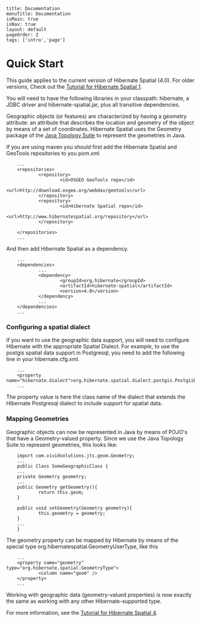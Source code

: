 ```
title: Documentation
menuTitle: Documentation
isMain: true
isNav: true
layout: default
pageOrder: 2
tags: ['intro','page']
```

# Quick Start

This guide applies to the current version of Hibernate Spatial (4.0). For older versions, Check out the [Tutorial for Hibernate Spatial 1](02-Tutorial/02-tutorial1).

You will need to have the following libraries in your classpath: hibernate, a JDBC driver and hibernate-spatial.jar, plus all transitive dependencies.

Geographic objects (or features) are characterized by having a geometry attribute: an attribute that describes the location and geometry of the object by means of a set of coordinates. Hibernate Spatial uses the Geometry package of the [Java Topology Suite](http://tsusiatsoftware.net/jts/main.html) to represent the geometries in Java.

If you are using maven you should first add the Hibernate Spatial and GeoTools repositories to you pom.xml

        ...
        <repositories>
                <repository>
                        <id>OSGEO GeoTools repo</id>
                        <url>http://download.osgeo.org/webdav/geotools</url>
                </repository>
                <repository>
                        <id>Hibernate Spatial repo</id>
                        <url>http://www.hibernatespatial.org/repository</url>
                </repository>

        </repositories>
        ...

            
And then add Hibernate Spatial as a dependency.
        
        ...
        <dependencies>
                ...
                <dependency>
                        <groupId>org.hibernate</groupId>
                        <artifactId>hibernate-spatial</artifactId>
                        <version>4.0</version>
                </dependency>
                ...
        </dependencies>
        ...
           

### Configuring a spatial dialect

If you want to use the geographic data support, you will need to configure Hibernate with the appropriate Spatial Dialect. For example, to use the postgis spatial data support in Postgresql, you need to add the following line in your hibernate.cfg.xml.

        ...
        <property name="hibernate.dialect">org.hibernate.spatial.dialect.postgis.PostgisDialect</property>
        ...
            
The property value is here the class name of the dialect that extends the Hibernate Postgresql dialect to include support for spatial data.

### Mapping Geometries

Geographic objects can now be represented in Java by means of POJO's that have a Geometry-valued property. Since we use the Java Topology Suite to represent geometries, this looks like:

        import com.vividsolutions.jts.geom.Geometry;
        ...
        public Class SomeGeographicClass {
        ...
        private Geometry geometry;
        ...
        public Geometry getGeometry(){
                return this.geom;
        }

        public void setGeometry(Geometry geometry){
                this.geometry = geometry;
        }
        ...
        }
            
The geometry property can be mapped by Hibernate by means of the special type org.hibernatespatial.GeometryUserType, like this

        ...
        <property name="geometry" type="org.hibernate.spatial.GeometryType">
                <column name="geom" />
        </property>
        ...
            
Working with geographic data (geometry-valued properties) is now exactly the same as working with any other Hibernate-supported type.

For more information, see the [Tutorial for Hibernate Spatial 4](/documentation/02-Tutorial/01-tutorial4).
 
